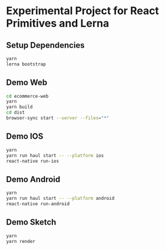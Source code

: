# Experimental Project for React Primitives and Lerna

## Setup Dependencies

```bash
yarn
lerna bootstrap    
```

## Demo Web

```bash
cd ecommerce-web
yarn
yarn build
cd dist
browser-sync start --server --files="*"
```

## Demo IOS

```bash
yarn
yarn run haul start -- --platform ios
react-native run-ios
```

## Demo Android

```bash
yarn
yarn run haul start -- --platform android
react-native run-android
```

## Demo Sketch

```bash
yarn
yarn render
```